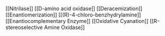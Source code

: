 [[Nitrilase]]
[[D-amino acid oxidase]]
[[Deracemization]]
[[Enantiomerization]]
[[(R)-4-chloro-benzhydrylamine]]
[[Enantiocomplementary Enzyme]]
[[Oxidative Cyanation]]
[[R-stereoselective Amine Oxidase]]
